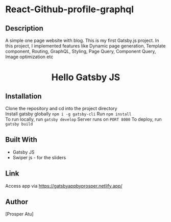 # React-Github-profile-graphql

## Description

A simple one page website with blog. This is my first Gatsby.js project. In this project, I implemented features like Dynamic page generation, Template component, Routing, GraphQL, Styling, Page Query, Component Query, Image optimization etc

<h1 align="center">
 Hello Gatsby JS
</h1>

## Installation

Clone the repository and cd into the project directory  
Install gatsby globally `npm i -g gatsby-cli`
Run `npm install`  
To run locally, run `gatsby develop`
Server runs on `PORT 8000`
To deploy, run `gatsby build`

## Built With

- Gatsby JS
- Swiper js - for the sliders

## Link

Access app via https://gatsbyappbyprosper.netlify.app/

## Author

[Prosper Atu]
